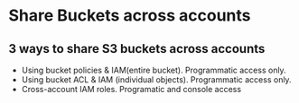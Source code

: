 # Share Buckets across accounts

## 3 ways to share S3 buckets across accounts
- Using bucket policies & IAM(entire bucket). Programmatic access only.
- Using bucket ACL & IAM (individual objects). Programmatic access only.
- Cross-account IAM roles. Programatic and console access



